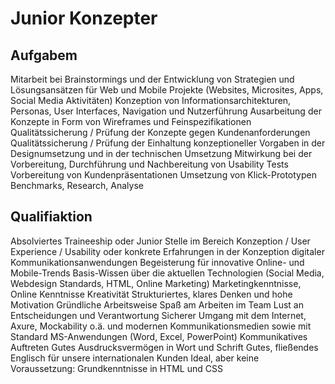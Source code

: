 # Junior Konzepter

## Aufgabem
Mitarbeit bei Brainstormings und der Entwicklung von Strategien und Lösungsansätzen für Web und Mobile Projekte (Websites, Microsites, Apps, Social Media Aktivitäten)
Konzeption von Informationsarchitekturen, Personas, User Interfaces, Navigation und Nutzerführung
Ausarbeitung der Konzepte in Form von Wireframes und Feinspezifikationen
Qualitätssicherung / Prüfung der Konzepte gegen Kundenanforderungen
Qualitätssicherung / Prüfung der Einhaltung konzeptioneller Vorgaben in der Designumsetzung und in der technischen Umsetzung
Mitwirkung bei der Vorbereitung, Durchführung und Nachbereitung von Usability Tests
Vorbereitung von Kundenpräsentationen
Umsetzung von Klick-Prototypen
Benchmarks, Research, Analyse

## Qualifiaktion
Absolviertes Traineeship oder Junior Stelle im Bereich Konzeption / User Experience / Usability oder konkrete  Erfahrungen in der Konzeption digitaler Kommunikationsanwendungen
Begeisterung für innovative Online- und Mobile-Trends
Basis-Wissen über die aktuellen Technologien (Social Media, Webdesign Standards, HTML, Online Marketing)
Marketingkenntnisse, Online Kenntnisse
Kreativität
Strukturiertes, klares Denken und hohe Motivation
Gründliche Arbeitsweise
Spaß am Arbeiten im Team
Lust an Entscheidungen und Verantwortung
Sicherer Umgang mit dem Internet, Axure, Mockability o.ä. und modernen Kommunikationsmedien sowie mit Standard MS-Anwendungen (Word, Excel, PowerPoint)
Kommunikatives Auftreten
Gutes Ausdrucksvermögen in Wort und Schrift
Gutes, fließendes Englisch für unsere internationalen Kunden
Ideal, aber keine Voraussetzung: Grundkenntnisse in HTML und CSS
